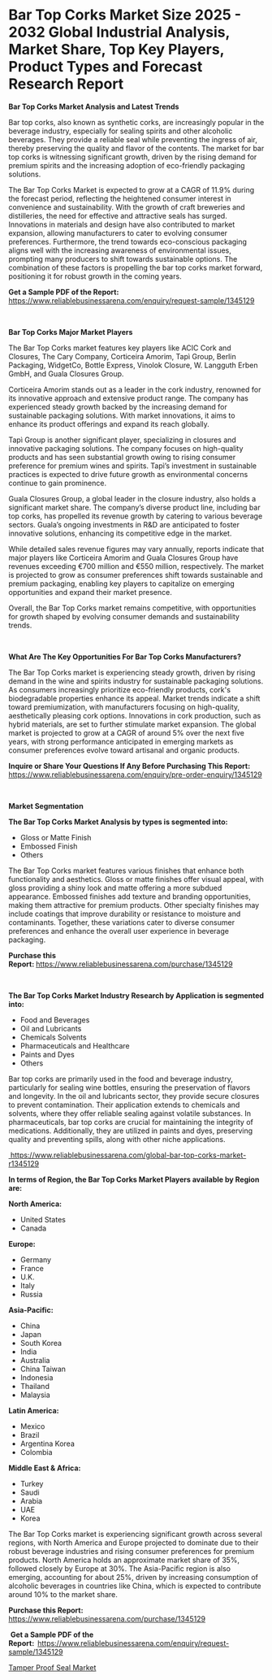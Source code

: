 <p><h1>Bar Top Corks Market Size 2025 - 2032 Global Industrial Analysis, Market Share, Top Key Players, Product Types and Forecast Research Report</h1></p><p><strong>Bar Top Corks Market Analysis and Latest Trends</strong></p>
<p><p>Bar top corks, also known as synthetic corks, are increasingly popular in the beverage industry, especially for sealing spirits and other alcoholic beverages. They provide a reliable seal while preventing the ingress of air, thereby preserving the quality and flavor of the contents. The market for bar top corks is witnessing significant growth, driven by the rising demand for premium spirits and the increasing adoption of eco-friendly packaging solutions.</p><p>The Bar Top Corks Market is expected to grow at a CAGR of 11.9% during the forecast period, reflecting the heightened consumer interest in convenience and sustainability. With the growth of craft breweries and distilleries, the need for effective and attractive seals has surged. Innovations in materials and design have also contributed to market expansion, allowing manufacturers to cater to evolving consumer preferences. Furthermore, the trend towards eco-conscious packaging aligns well with the increasing awareness of environmental issues, prompting many producers to shift towards sustainable options. The combination of these factors is propelling the bar top corks market forward, positioning it for robust growth in the coming years.</p></p>
<p><strong>Get a Sample PDF of the Report:&nbsp;</strong> <a href="https://www.reliablebusinessarena.com/enquiry/request-sample/1345129?utm_campaign=3251&utm_medium=2&utm_source=Github&utm_content=ia&utm_term=08032025&utm_id=bar-top-corks">https://www.reliablebusinessarena.com/enquiry/request-sample/1345129</a></p>
<p>&nbsp;</p>
<p><strong>Bar Top Corks Major Market Players</strong></p>
<p><p>The Bar Top Corks market features key players like ACIC Cork and Closures, The Cary Company, Corticeira Amorim, Tapì Group, Berlin Packaging, WidgetCo, Bottle Express, Vinolok Closure, W. Langguth Erben GmbH, and Guala Closures Group. </p><p>Corticeira Amorim stands out as a leader in the cork industry, renowned for its innovative approach and extensive product range. The company has experienced steady growth backed by the increasing demand for sustainable packaging solutions. With market innovations, it aims to enhance its product offerings and expand its reach globally.</p><p>Tapì Group is another significant player, specializing in closures and innovative packaging solutions. The company focuses on high-quality products and has seen substantial growth owing to rising consumer preference for premium wines and spirits. Tapì’s investment in sustainable practices is expected to drive future growth as environmental concerns continue to gain prominence.</p><p>Guala Closures Group, a global leader in the closure industry, also holds a significant market share. The company’s diverse product line, including bar top corks, has propelled its revenue growth by catering to various beverage sectors. Guala’s ongoing investments in R&D are anticipated to foster innovative solutions, enhancing its competitive edge in the market.</p><p>While detailed sales revenue figures may vary annually, reports indicate that major players like Corticeira Amorim and Guala Closures Group have revenues exceeding €700 million and €550 million, respectively. The market is projected to grow as consumer preferences shift towards sustainable and premium packaging, enabling key players to capitalize on emerging opportunities and expand their market presence. </p><p>Overall, the Bar Top Corks market remains competitive, with opportunities for growth shaped by evolving consumer demands and sustainability trends.</p></p>
<p>&nbsp;</p>
<p><strong>What Are The Key Opportunities For Bar Top Corks Manufacturers?</strong></p>
<p><p>The Bar Top Corks market is experiencing steady growth, driven by rising demand in the wine and spirits industry for sustainable packaging solutions. As consumers increasingly prioritize eco-friendly products, cork's biodegradable properties enhance its appeal. Market trends indicate a shift toward premiumization, with manufacturers focusing on high-quality, aesthetically pleasing cork options. Innovations in cork production, such as hybrid materials, are set to further stimulate market expansion. The global market is projected to grow at a CAGR of around 5% over the next five years, with strong performance anticipated in emerging markets as consumer preferences evolve toward artisanal and organic products.</p></p>
<p><strong>Inquire or Share Your Questions If Any Before Purchasing This Report:</strong> <a href="https://www.reliablebusinessarena.com/enquiry/pre-order-enquiry/1345129?utm_campaign=3251&utm_medium=2&utm_source=Github&utm_content=ia&utm_term=08032025&utm_id=bar-top-corks">https://www.reliablebusinessarena.com/enquiry/pre-order-enquiry/1345129</a></p>
<p>&nbsp;</p>
<p><strong>Market Segmentation</strong></p>
<p><strong>The Bar Top Corks Market Analysis by types is segmented into:</strong></p>
<p><ul><li>Gloss or Matte Finish</li><li>Embossed Finish</li><li>Others</li></ul></p>
<p><p>The Bar Top Corks market features various finishes that enhance both functionality and aesthetics. Gloss or matte finishes offer visual appeal, with gloss providing a shiny look and matte offering a more subdued appearance. Embossed finishes add texture and branding opportunities, making them attractive for premium products. Other specialty finishes may include coatings that improve durability or resistance to moisture and contaminants. Together, these variations cater to diverse consumer preferences and enhance the overall user experience in beverage packaging.</p></p>
<p><strong>Purchase this Report:&nbsp;</strong><a href="https://www.reliablebusinessarena.com/purchase/1345129?utm_campaign=3251&utm_medium=2&utm_source=Github&utm_content=ia&utm_term=08032025&utm_id=bar-top-corks">https://www.reliablebusinessarena.com/purchase/1345129</a></p>
<p>&nbsp;</p>
<p><strong>The Bar Top Corks Market Industry Research by Application is segmented into:</strong></p>
<p><ul><li>Food and Beverages</li><li>Oil and Lubricants</li><li>Chemicals Solvents</li><li>Pharmaceuticals and Healthcare</li><li>Paints and Dyes</li><li>Others</li></ul></p>
<p><p>Bar top corks are primarily used in the food and beverage industry, particularly for sealing wine bottles, ensuring the preservation of flavors and longevity. In the oil and lubricants sector, they provide secure closures to prevent contamination. Their application extends to chemicals and solvents, where they offer reliable sealing against volatile substances. In pharmaceuticals, bar top corks are crucial for maintaining the integrity of medications. Additionally, they are utilized in paints and dyes, preserving quality and preventing spills, along with other niche applications.</p></p>
<p><a href="https://www.reliablebusinessarena.com/global-bar-top-corks-market-r1345129?utm_campaign=3251&utm_medium=2&utm_source=Github&utm_content=ia&utm_term=08032025&utm_id=bar-top-corks">&nbsp;https://www.reliablebusinessarena.com/global-bar-top-corks-market-r1345129</a></p>
<p><strong>In terms of Region, the Bar Top Corks Market Players available by Region are:</strong></p>
<p>
    <p> <strong> North America: </strong>
        <ul>
            <li>United States</li>
            <li>Canada</li>
        </ul>
        </p> 
    <p> <strong> Europe: </strong>
        <ul>
            <li>Germany</li>
            <li>France</li>
            <li>U.K.</li>
            <li>Italy</li>
            <li>Russia</li>
        </ul>
        </p> 
    <p> <strong> Asia-Pacific: </strong>
        <ul>
            <li>China</li>
            <li>Japan</li>
            <li>South Korea</li>
            <li>India</li>
            <li>Australia</li>
            <li>China Taiwan</li>
            <li>Indonesia</li>
            <li>Thailand</li>
            <li>Malaysia</li>
        </ul>
        </p> 
    <p> <strong> Latin America: </strong>
        <ul>
            <li>Mexico</li>
            <li>Brazil</li>
            <li>Argentina Korea</li>
            <li>Colombia</li>
        </ul>
        </p> 
    <p> <strong> Middle East & Africa: </strong>
        <ul>
            <li>Turkey</li>
            <li>Saudi</li>
            <li>Arabia</li>
            <li>UAE</li>
            <li>Korea</li>
        </ul>
    </p>
    </p>
<p><p>The Bar Top Corks market is experiencing significant growth across several regions, with North America and Europe projected to dominate due to their robust beverage industries and rising consumer preferences for premium products. North America holds an approximate market share of 35%, followed closely by Europe at 30%. The Asia-Pacific region is also emerging, accounting for about 25%, driven by increasing consumption of alcoholic beverages in countries like China, which is expected to contribute around 10% to the market share.</p></p>
<p><strong>Purchase this Report: </strong><a href="https://www.reliablebusinessarena.com/purchase/1345129?utm_campaign=3251&utm_medium=2&utm_source=Github&utm_content=ia&utm_term=08032025&utm_id=bar-top-corks">https://www.reliablebusinessarena.com/purchase/1345129</a></p>
<p>&nbsp;<strong>Get a Sample PDF of the Report:&nbsp;&nbsp;</strong><a href="https://www.reliablebusinessarena.com/enquiry/request-sample/1345129?utm_campaign=3251&utm_medium=2&utm_source=Github&utm_content=ia&utm_term=08032025&utm_id=bar-top-corks">https://www.reliablebusinessarena.com/enquiry/request-sample/1345129</a></p>
<p><strong></strong></p>
<p><p><a href="https://github.com/maseykokosq1/Market-Research-Report-List-1/blob/main/tamper-proof-seal-market.md?utm_campaign=3251&utm_medium=2&utm_source=Github&utm_content=ia&utm_term=08032025&utm_id=bar-top-corks">Tamper Proof Seal Market</a></p></p>
